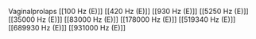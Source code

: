 Vaginalprolaps
[[100 Hz (E)]]
[[420 Hz (E)]]
[[930 Hz (E)]]
[[5250 Hz (E)]]
[[35000 Hz (E)]]
[[83000 Hz (E)]]
[[178000 Hz (E)]]
[[519340 Hz (E)]]
[[689930 Hz (E)]]
[[931000 Hz (E)]]